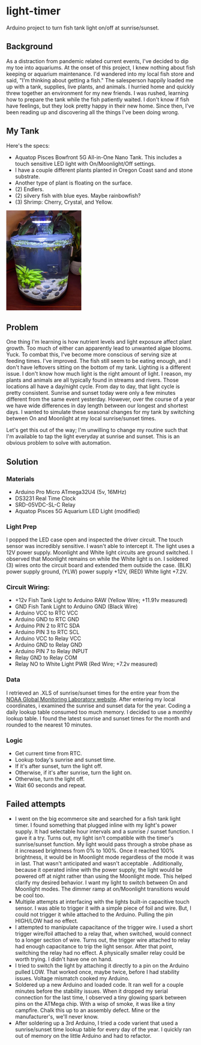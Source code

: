 # light-timer
Arduino project to turn fish tank light on/off at sunrise/sunset.

## Background
As a distraction from pandemic related current events, I've decided to dip my toe into aquariums. At the onset of this project, I knew nothing about fish keeping or aquarium maintenance. I'd wandered into my local fish store and said, "I'm thinking about getting a fish." The salesperson happily loaded me up with a tank, supplies, live plants, and animals. I hurried home and quickly threw together an environment for my new friends. I was rushed, learning how to prepare the tank while the fish patiently waited. I don't know if fish have feelings, but they look pretty happy in their new home. Since then, I've been reading up and discovering all the things I've been doing wrong.  

## My Tank
Here's the specs: 
- Aquatop Pisces Bowfront 5G All-in-One Nano Tank. This includes a touch sensitive LED light with On/Moonlight/Off settings.
- I have a couple different plants planted in Oregon Coast sand and stone substrate. 
- Another type of plant is floating on the surface.
- (2) Endlers.
- (2) silvery fish with blue eyes. Maybe rainbowfish?
- (3) Shrimp: Cherry, Crystal, and Yellow.  
<img src="fish-tank.jpg" alt="fish tank" width="200"/>

## Problem 
One thing I'm learning is how nutrient levels and light exposure affect plant growth. Too much of either can apparently lead to unwanted algae blooms. Yuck. To combat this, I've become more conscious of serving size at feeding times. I've improved. The fish still seem to be eating enough, and I don't have leftovers sitting on the bottom of my tank. Lighting is a different issue. I don't know how much light is the right amount of light. I reason, my plants and animals are all typically found in streams and rivers. Those locations all have a day/night cycle. From day to day, that light cycle is pretty consistent. Sunrise and sunset today were only a few minutes different from the same event yesterday. However, over the course of a year we have wide differences in day length between our longest and shortest days. I wanted to simulate these seasonal changes for my tank by switching between On and Moonlight at my local sunrise/sunset times.  

Let's get this out of the way; I'm unwilling to change my routine such that I'm available to tap the light everyday at sunrise and sunset. This is an obvious problem to solve with automation.  

## Solution
### Materials
- Arduino Pro Micro ATmega32U4 (5v, 16MHz)
- DS3231 Real Time Clock
- SRD-05VDC-SL-C Relay
- Aquatop Pisces 5G Aquarium LED Light (modified)

### Light Prep
I popped the LED case open and inspected the driver circuit. The touch sensor was incredibly sensitive. I wasn't able to intercept it. The light uses a 12V power supply. Moonlight and White light circuits are ground switched. I observed that Moonlight remains on while the White light is on. I soldered (3) wires onto the circuit board and extended them outside the case. (BLK) power supply ground, (YLW) power supply +12V, (RED) White light +7.2V.  

### Circuit Wiring:
- +12v Fish Tank Light to Arduino RAW (Yellow Wire; +11.91v measured) 
- GND Fish Tank Light to Arduino GND (Black Wire)
- Arduino VCC to RTC VCC
- Arduino GND to RTC GND
- Arduino PIN 2 to RTC SDA
- Arduino PIN 3 to RTC SCL
- Arduino VCC to Relay VCC
- Arduino GND to Relay GND
- Arduino PIN 7 to Relay INPUT
- Relay GND to Relay COM
- Relay NO to White Light PWR (Red Wire; +7.2v measured) 

### Data
I retrieved an .XLS of sunrise/sunset times for the entire year from the [NOAA Global Monitoring Laboratory website](https://gml.noaa.gov/grad/solcalc/calcdetails.html). After entering my local coordinates, i examined the sunrise and sunset data for the year. Coding a daily lookup table consumed too much memory. I decided to use a monthly lookup table. I found the latest sunrise and sunset times for the month and rounded to the nearest 10 minutes.

### Logic
- Get current time from RTC.
- Lookup today's sunrise and sunset time.
- If it's after sunset, turn the light off.
- Otherwise, if it's after sunrise, turn the light on.
- Otherwise, turn the light off.
- Wait 60 seconds and repeat. 

## Failed attempts
- I went on the big ecommerce site and searched for a fish tank light timer. I found something that plugged inline with my light's power supply. It had selectable hour intervals and a sunrise / sunset function. I  gave it a try. Turns out, my light isn't compatible with the timer's sunrise/sunset function. My light would pass through a strobe phase as it increased brightness from 0% to 100%. Once it reached 100% brightness, it would be in Moonlight mode regardless of the mode it was in last. That wasn't anticipated and wasn't acceptable . Additionally, because it operated inline with the power supply, the light would be powered off at night rather than using the Moonlight mode. This helped clarify my desired behavior. I want my light to switch between On and Moonlight modes. The dimmer ramp at on/Moonlight transitions would be cool too.  
- Multiple attempts at interfacing with the lights built-in capacitive touch sensor. I was able to trigger it with a simple piece of foil and wire. But, I could not trigger it while attached to the Arduino. Pulling the pin HIGH/LOW had no effect.
- I attempted to manipulate capacitance of the trigger wire. I used a short trigger wire/foil attached to a relay that, when switched, would connect to a longer section of wire. Turns out, the trigger wire attached to relay had enough capacitance to trip the light sensor. After that point, switching the relay had no effect. A physically smaller relay could be worth trying. I didn't have one on hand.
- I tried to switch the light by attaching it directly to a pin on the Arduino pulled LOW. That worked once, maybe twice, before I had stability issues. Voltage mismatch cooked my Arduino.
- Soldered up a new Arduino and loaded code. It ran well for a couple minutes before the stability issues. When it dropped my serial connection for the last time, I observed a tiny glowing spark between pins on the ATMega chip. With a wisp of smoke, it was like a tiny campfire. Chalk this up to an assembly defect. Mine or the manufacturer's, we'll never know.
- After soldering up a 3rd Arduino, I tried a code varient that used a sunrise/sunset time lookup table for every day of the year. I quickly ran out of memory on the little Arduino and had to refactor.